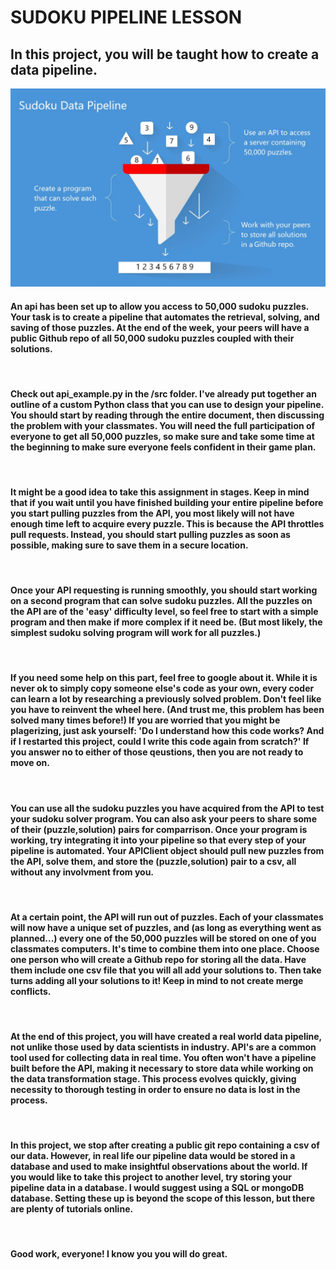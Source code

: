 # **SUDOKU PIPELINE LESSON**

## In this project, you will be taught how to create a data pipeline. 

![funnel](images/funnel.jpg)

#### An api has been set up to allow you access to 50,000 sudoku puzzles. Your task is to create a pipeline that automates the retrieval, solving, and saving of those puzzles. At the end of the week, your peers will have a public Github repo of all 50,000 sudoku puzzles coupled with their solutions. 

<br />

#### Check out api_example.py in the /src folder. I've already put together an outline of a custom Python class that you can use to design your pipeline. You should start by reading through the entire document, then discussing the problem with your classmates. You will need the full participation of everyone to get all 50,000 puzzles, so make sure and take some time at the beginning to make sure everyone feels confident in their game plan.

<br />

#### It might be a good idea to take this assignment in stages. Keep in mind that if you wait until you have finished building your entire pipeline before you start pulling puzzles from the API, you most likely will not have enough time left to acquire every puzzle. This is because the API throttles pull requests. Instead, you should start pulling puzzles as soon as possible, making sure to save them in a secure location. 

<br />

#### Once your API requesting is running smoothly, you should start working on a second program that can solve sudoku puzzles. All the puzzles on the API are of the 'easy' difficulty level, so feel free to start with a simple program and then make if more complex if it need be. (But most likely, the simplest sudoku solving program will work for all puzzles.)

<br />

#### If you need some help on this part, feel free to google about it. While it is never ok to simply copy someone else's code as your own, every coder can learn a lot by researching a previously solved problem. Don't feel like you have to reinvent the wheel here. (And trust me, this problem has been solved many times before!) If you are worried that you might be plagerizing, just ask yourself: 'Do I understand how this code works? And if I restarted this project, could I write this code again from scratch?' If you answer no to either of those qeustions, then you are not ready to move on.

<br />

#### You can use all the sudoku puzzles you have acquired from the API to test your sudoku solver program. You can also ask your peers to share some of their (puzzle,solution) pairs for comparrison. Once your program is working, try integrating it into your pipeline so that every step of your pipeline is automated. Your APIClient object should pull new puzzles from the API, solve them, and store the (puzzle,solution) pair to a csv, all without any involvment from you.

<br />

#### At a certain point, the API will run out of puzzles. Each of your classmates will now have a unique set of puzzles, and (as long as everything went as planned...) every one of the 50,000 puzzles will be stored on one of you classmates computers. It's time to combine them into one place. Choose one person who will create a Github repo for storing all the data. Have them include one csv file that you will all add your solutions to. Then take turns adding all your solutions to it! Keep in mind to not create merge conflicts.

<br />

#### At the end of this project, you will have created a real world data pipeline, not unlike those used by data scientists in industry. API's are a common tool used for collecting data in real time. You often won't have a pipeline built before the API, making it necessary to store data while working on the data transformation stage. This process evolves quickly, giving necessity to thorough testing in order to ensure no data is lost in the process.

<br />

#### In this project, we stop after creating a public git repo containing a csv of our data. However, in real life our pipeline data would be stored in a database and used to make insightful observations about the world. If you would like to take this project to another level, try storing your pipeline data in a database. I would suggest using a SQL or mongoDB database. Setting these up is beyond the scope of this lesson, but there are plenty of tutorials online.

<br />

#### Good work, everyone! I know you you will do great.

